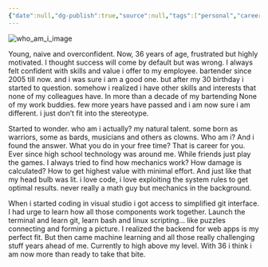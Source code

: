 ```yaml
---
{"date":null,"dg-publish":true,"source":null,"tags":["personal","career"],"title":"","type":"blog_post","URL":"none","permalink":"/04-expressions/life-stories/who-am-i-for-real/","dgPassFrontmatter":true}
---
```



![who_am_i_image](/assets/images/who_am_i.png)

Young, naive and overconfident. Now, 36 years of age, frustrated but highly motivated. I thought success will come by default but was wrong. I always felt confident with skills and value i offer to my employee. bartender since 2005 till now. and i was sure i am a good one. but after my 30 birthday i started to question. somehow i realized i have other skills and interests that none of my colleagues have. In more than a decade of my bartending None of my work buddies. few more years have passed and i am now sure i am different. i just don’t fit into the stereotype.

Started to wonder. who am i actually? my natural talent. some born as warriors, some as bards, musicians and others as clowns. Who am i? And i found the answer. What you do in your free time? That is career for you. Ever since high school technology was around me. While friends just play the games. I always tried to find how mechanics work? How damage is calculated? How to get highest value with minimal effort. And just like that my head bulb was lit. i love code, i love exploiting the system rules to get optimal results. never really a math guy but mechanics in the background.

When i started coding in visual studio i got access to simplified git interface. I had urge to learn how all those components work together. Launch the terminal and learn git, learn bash and linux scripting… like puzzles connecting and forming a picture. I realized the backend for web apps is my perfect fit. But then came machine learning and all those really challenging stuff years ahead of me. Currently to high above my level. With 36 i think i am now more than ready to take that bite.
